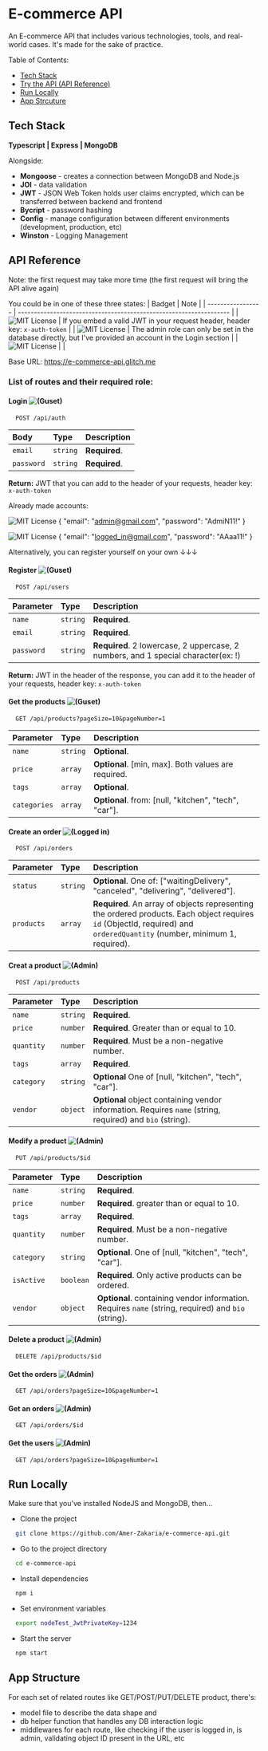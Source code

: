 # E-commerce API

An E-commerce API that includes various technologies, tools, and real-world cases. It's made for the sake of practice.

Table of Contents:

- [Tech Stack](#tech-stack)
- [Try the API (API Reference)](#try-the-api-(api-reference))
- [Run Locally](#run-locally)
- [App Strcuture](#app-strcuture)

## Tech Stack

**Typescript | Express | MongoDB**

Alongside:

- **Mongoose** - creates a connection between MongoDB and Node.js
- **JOI** - data validation
- **JWT** - JSON Web Token holds user claims encrypted, which can be transferred between backend and frontend
- **Bycript** - password hashing
- **Config** - manage configuration between different environments (development, production, etc)
- **Winston** - Logging Management

## API Reference

Note: the first request may take more time (the first request will bring the API alive again)

You could be in one of these three states:
| Badget | Note |
| ----------------- | ------------------------------------------------------------------ |
| ![MIT License](https://img.shields.io/badge/Logged_in-00ffff) | If you embed a valid JWT in your request header, header key: `x-auth-token` |
| ![MIT License](https://img.shields.io/badge/Admin-ff00ff) | The admin role can only be set in the database directly, but I've provided an account in the Login section |
| ![MIT License](https://img.shields.io/badge/Guest-e6e6fa) | |

Base URL: https://e-commerce-api.glitch.me

### List of routes and their required role:

#### **Login** <img src="https://img.shields.io/badge/Guest-e6e6fa" alt="(Guset)">

```http
  POST /api/auth
```

| Body       | Type     | Description   |
| :--------- | :------- | :------------ |
| `email`    | `string` | **Required**. |
| `password` | `string` | **Required**. |

**Return:** JWT that you can add to the header of your requests, header key: `x-auth-token`

Already made accounts:

![MIT License](https://img.shields.io/badge/Admin-ff00ff) {
"email": "admin@gmail.com",
"password": "AdmiN11!"
}

![MIT License](https://img.shields.io/badge/Logged_in-00ffff) {
"email": "logged_in@gmail.com",
"password": "AAaa11!"
}

Alternatively, you can register yourself on your own ↓↓↓

#### **Register** <img src="https://img.shields.io/badge/Guest-e6e6fa" alt="(Guset)">

```http
  POST /api/users
```

| Parameter  | Type     | Description                                                                         |
| :--------- | :------- | :---------------------------------------------------------------------------------- |
| `name`     | `string` | **Required**.                                                                       |
| `email`    | `string` | **Required**.                                                                       |
| `password` | `string` | **Required**. 2 lowercase, 2 uppercase, 2 numbers, and 1 special character(ex: !) |

**Return:** JWT in the header of the response, you can add it to the header of your requests, header key: `x-auth-token`

#### **Get the products** <img src="https://img.shields.io/badge/Guest-e6e6fa" alt="(Guset)">

```http
  GET /api/products?pageSize=10&pageNumber=1
```

| Parameter    | Type     | Description                                                                        |
| :----------- | :------- | :--------------------------------------------------------------------------------- |
| `name`       | `string` | **Optional**.                                            |
| `price`      | `array`  | **Optional**. [min, max]. Both values are required. |
| `tags`       | `array`  | **Optional**. |
| `categories` | `array`  | **Optional**. from: [null, "kitchen", "tech", "car"]. |

#### **Create an order** <img src="https://img.shields.io/badge/Logged_in-00ffff" alt="(Logged in)">

```http
  POST /api/orders
```

| Parameter  | Type     | Description                                                                                                                                                              |
| :--------- | :------- | :----------------------------------------------------------------------------------------------------------------------------------------------------------------------- |
| `status`   | `string` | **Optional**. One of: ["waitingDelivery", "canceled", "delivering", "delivered"]. |
| `products` | `array`  | **Required**. An array of objects representing the ordered products. Each object requires `id` (ObjectId, required) and `orderedQuantity` (number, minimum 1, required). |

#### **Creat a product** <img src="https://img.shields.io/badge/Admin-ff00ff" alt="(Admin)">

```http
  POST /api/products
```

| Parameter  | Type     | Description                                                                                              |
| :--------- | :------- | :------------------------------------------------------------------------------------------------------- |
| `name`     | `string` | **Required**.                                     |
| `price`    | `number` | **Required**. Greater than or equal to 10.                           |
| `quantity` | `number` | **Required**. Must be a non-negative number.                                       |
| `tags`     | `array`  | **Required**.                       |
| `category` | `string` | **Optional** One of [null, "kitchen", "tech", "car"]. |
| `vendor`   | `object` | **Optional** object containing vendor information. Requires `name` (string, required) and `bio` (string). |

#### **Modify a product** <img src="https://img.shields.io/badge/Admin-ff00ff" alt="(Admin)">

```http
  PUT /api/products/$id
```

| Parameter  | Type      | Description                                                                                              |
| :--------- | :-------- | :------------------------------------------------------------------------------------------------------- |
| `name`     | `string`  | **Required**.                                 |
| `price`    | `number`  | **Required**. greater than or equal to 10.  |
| `tags`     | `array`   | **Required**.  |
| `quantity` | `number`  | **Required**. Must be a non-negative number.                                       |
| `category` | `string`  | **Optional**. One of [null, "kitchen", "tech", "car"].                                |
| `isActive` | `boolean` | **Required**. Only active products can be ordered. |
| `vendor`   | `object`  | **Optional**. containing vendor information. Requires `name` (string, required) and `bio` (string). |

#### **Delete a product** <img src="https://img.shields.io/badge/Admin-ff00ff" alt="(Admin)">

```http
  DELETE /api/products/$id
```

#### **Get the orders** <img src="https://img.shields.io/badge/Admin-ff00ff" alt="(Admin)">

```http
  GET /api/orders?pageSize=10&pageNumber=1
```

#### **Get an orders** <img src="https://img.shields.io/badge/Admin-ff00ff" alt="(Admin)">

```http
  GET /api/orders/$id
```

#### **Get the users** <img src="https://img.shields.io/badge/Admin-ff00ff" alt="(Admin)">

```http
  GET /api/orders?pageSize=10&pageNumber=1
```

## Run Locally

Make sure that you've installed NodeJS and MongoDB, then...

- Clone the project

```bash
  git clone https://github.com/Amer-Zakaria/e-commerce-api.git
```

- Go to the project directory

```bash
  cd e-commerce-api
```

- Install dependencies

```bash
  npm i
```

- Set environment variables

```bash
  export nodeTest_JwtPrivateKey=1234
```

- Start the server

```bash
  npm start
```

## App Structure

For each set of related routes like GET/POST/PUT/DELETE product, there's:

- model file to describe the data shape and
- db helper function that handles any DB interaction logic
- middlewares for each route, like checking if the user is logged in, is admin, validating object ID present in the URL, etc
